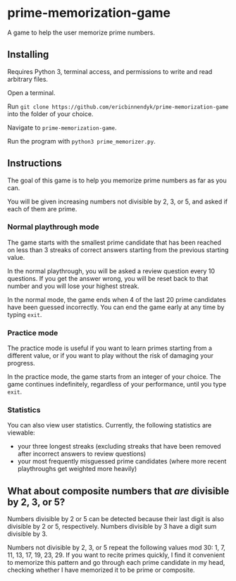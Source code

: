 # prime-memorization-game
A game to help the user memorize prime numbers.

## Installing

Requires Python 3, terminal access, and permissions to write and read arbitrary files.

Open a terminal.

Run `git clone https://github.com/ericbinnendyk/prime-memorization-game` into the folder of your choice.

Navigate to `prime-memorization-game`.

Run the program with `python3 prime_memorizer.py`.

## Instructions

The goal of this game is to help you memorize prime numbers as far as you can.

You will be given increasing numbers not divisible by 2, 3, or 5, and asked if each of them are prime.

### Normal playthrough mode

The game starts with the smallest prime candidate that has been reached on less than 3 streaks of correct answers starting from the previous starting value.

In the normal playthrough, you will be asked a review question every 10 questions. If you get the answer wrong, you will be reset back to that number and you will lose your highest streak.

In the normal mode, the game ends when 4 of the last 20 prime candidates have been guessed incorrectly. You can end the game early at any time by typing `exit`.

### Practice mode

The practice mode is useful if you want to learn primes starting from a different value, or if you want to play without the risk of damaging your progress.

In the practice mode, the game starts from an integer of your choice. The game continues indefinitely, regardless of your performance, until you type `exit`.

### Statistics

You can also view user statistics. Currently, the following statistics are viewable:

* your three longest streaks (excluding streaks that have been removed after incorrect answers to review questions)
* your most frequently misguessed prime candidates (where more recent playthroughs get weighted more heavily)

## What about composite numbers that _are_ divisible by 2, 3, or 5?

Numbers divisible by 2 or 5 can be detected because their last digit is also divisible by 2 or 5, respectively. Numbers divisible by 3 have a digit sum divisible by 3.

Numbers not divisible by 2, 3, or 5 repeat the following values mod 30: 1, 7, 11, 13, 17, 19, 23, 29. If you want to recite primes quickly, I find it convenient to memorize this pattern and go through each prime candidate in my head, checking whether I have memorized it to be prime or composite.

